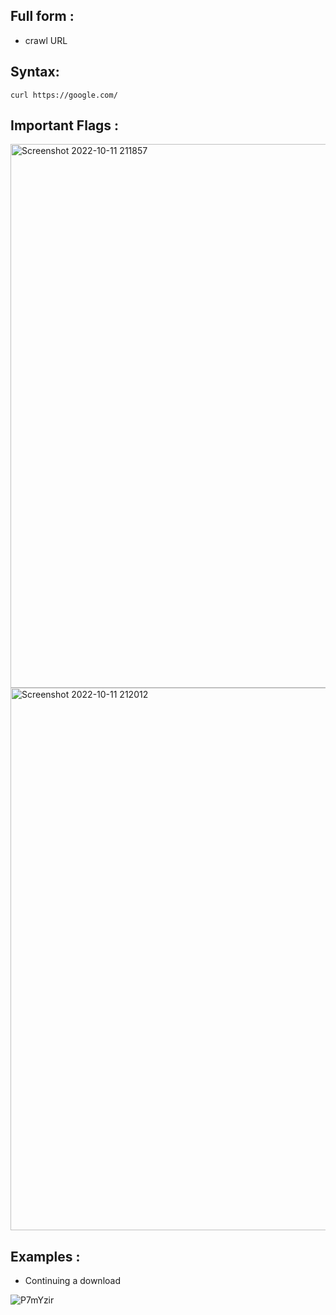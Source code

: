 ## Full form :

- crawl URL

## Syntax: 

```
curl https://google.com/
```

## Important Flags :

<img width="870" alt="Screenshot 2022-10-11 211857" src="https://user-images.githubusercontent.com/90236635/195139405-82194dbb-5ac7-4b6b-b308-27430917d491.png">
<img width="868" alt="Screenshot 2022-10-11 212012" src="https://user-images.githubusercontent.com/90236635/195139624-78894866-ef74-4169-801f-efd11bd65584.png">

## Examples :

- Continuing a download

![P7mYzir](https://user-images.githubusercontent.com/90236635/195139914-f7569c81-9929-497e-a1e8-34e9fd6698ee.png)

